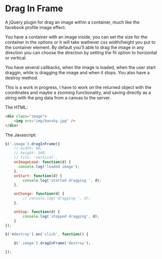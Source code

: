 Drag In Frame
=============

A jQuery plugin for drag an image within a container, much like the facebook profile image effect.

You have a container with an image inside, you can set the size for the container in the options or it will take wathever css width/height you put to the container element. By default you'll able to drag the image in any direction you can choose the direction by setting the fit option to horizontal or vertical.

You have several callbacks, when the image is loaded, when the user start draggin, while is dragging the image and when it stops. You also have a destroy method.

This is a work in progress, I have to work on the returned object with the coordinates and maybe a zooming functionality, and saving directly as a string with the png data from a canvas to the server.

The HTML:

```html
<div class="image">
    <img src="img/bansky.jpg" />
</div>
```

The Javascript:

```javascript
$('.image').dragInFrame({
    // width: 80,
    // height: 160,
    // fits: 'vertical',
    onImageLoad: function(d) {
      console.log('loaded image');
    },
    onStart: function(d) {
        console.log('started dragging ', d);
    },

    onChange: function(d) {
        // console.log('dragging ', d);
    },

    onStop: function(d) {
        console.log('stopped dragging', d);
    }
});

$('#destroy').on('click', function() {

    $('.image').dragInFrame('destroy');

});
```
